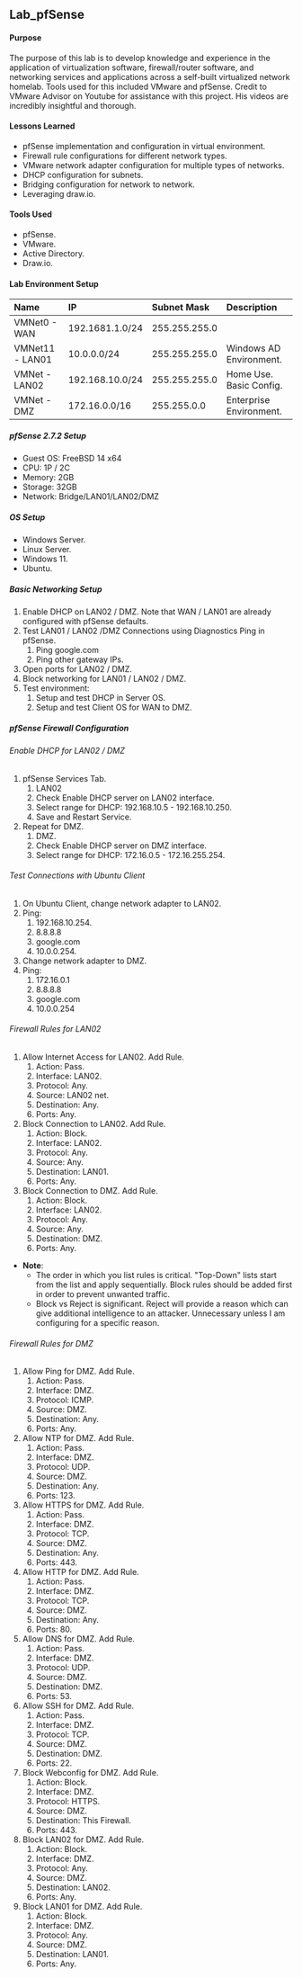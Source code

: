 ## Lab_pfSense
#### Purpose
The purpose of this lab is to develop knowledge and experience in the application of virtualization software, firewall/router software, and networking services and applications across a self-built virtualized network homelab. Tools used for this included VMware and pfSense. Credit to VMware Advisor on Youtube for assistance with this project. His videos are incredibly insightful and thorough. 
#### Lessons Learned
- pfSense implementation and configuration in virtual environment.
- Firewall rule configurations for different network types. 
- VMware network adapter configuration for multiple types of networks.
- DHCP configuration for subnets.
- Bridging configuration for network to network.
- Leveraging draw.io.
#### Tools Used
- pfSense.
- VMware.
- Active Directory.
- Draw.io.
#### Lab Environment Setup
| Name            | IP              | Subnet Mask   | Description             |
| :-------------- | :-------------- | :------------ | :---------------------- |
| VMNet0 - WAN    | 192.1681.1.0/24 | 255.255.255.0 |                         |
| VMNet11 - LAN01 | 10.0.0.0/24     | 255.255.255.0 | Windows AD Environment. |
| VMNet - LAN02   | 192.168.10.0/24 | 255.255.255.0 | Home Use. Basic Config. |
| VMNet - DMZ     | 172.16.0.0/16   | 255.255.0.0   | Enterprise Environment. |
##### pfSense 2.7.2 Setup
- Guest OS: FreeBSD 14 x64
- CPU: 1P / 2C
- Memory: 2GB
- Storage: 32GB
- Network: Bridge/LAN01/LAN02/DMZ
##### OS Setup
- Windows Server.
- Linux Server.
- Windows 11. 
- Ubuntu.
##### Basic Networking Setup
1. Enable DHCP on LAN02 / DMZ. Note that WAN / LAN01 are already configured with pfSense defaults. 
2. Test LAN01 / LAN02 /DMZ Connections using Diagnostics Ping in pfSense.
	1. Ping google.com
	2. Ping other gateway IPs.
3. Open ports for LAN02 / DMZ.
4. Block networking for LAN01 / LAN02 / DMZ.
5. Test environment:
	1. Setup and test DHCP in Server OS. 
	2. Setup and test Client OS for WAN to DMZ. 
##### pfSense Firewall Configuration
###### Enable DHCP for LAN02 / DMZ
1. pfSense Services Tab.
	1. LAN02
	2. Check Enable DHCP server on LAN02 interface.
	3. Select range for DHCP: 192.168.10.5 - 192.168.10.250.
	4. Save and Restart Service.
2. Repeat for DMZ.
	1. DMZ.
	2. Check Enable DHCP server on DMZ interface.
	3. Select range for DHCP: 172.16.0.5 - 172.16.255.254.
###### Test Connections with Ubuntu Client
1. On Ubuntu Client, change network adapter to LAN02.
2. Ping:
	1. 192.168.10.254.
	2. 8.8.8.8
	3. google.com
	4. 10.0.0.254.
3. Change network adapter to DMZ.
4. Ping:
	1. 172.16.0.1
	2. 8.8.8.8
	3. google.com
	4. 10.0.0.254
###### Firewall Rules for LAN02
1. Allow Internet Access for LAN02. Add Rule.
	1. Action: Pass.
	2. Interface: LAN02.
	3. Protocol: Any.
	4. Source: LAN02 net.
	5. Destination: Any.
	6. Ports: Any.
2. Block Connection to LAN02. Add Rule. 
	1. Action: Block.
	2. Interface: LAN02.
	3. Protocol: Any.
	4. Source: Any. 
	5. Destination: LAN01.
	6. Ports: Any.
3. Block Connection to DMZ. Add Rule.
	1. Action: Block.
	2. Interface: LAN02.
	3. Protocol: Any.
	4. Source: Any.
	5. Destination: DMZ.
	6. Ports: Any.
- **Note**: 
	- The order in which you list rules is critical. "Top-Down" lists start from the list and apply sequentially. Block rules should be added first in order to prevent unwanted traffic. 
	- Block vs Reject is significant. Reject will provide a reason which can give additional intelligence to an attacker. Unnecessary unless I am configuring for a specific reason. 
###### Firewall Rules for DMZ
1. Allow Ping for DMZ. Add Rule.
	1. Action: Pass.
	2. Interface: DMZ.
	3. Protocol: ICMP.
	4. Source: DMZ.
	5. Destination: Any.
	6. Ports: Any.
2. Allow NTP for DMZ. Add Rule.
	1. Action: Pass.
	2. Interface: DMZ.
	3. Protocol: UDP.
	4. Source: DMZ.
	5. Destination: Any.
	6. Ports: 123.
3. Allow HTTPS for DMZ. Add Rule. 
	1. Action: Pass.
	2. Interface: DMZ.
	3. Protocol: TCP.
	4. Source: DMZ.
	5. Destination: Any.
	6. Ports: 443.
4. Allow HTTP for DMZ. Add Rule.
	1. Action: Pass.
	2. Interface: DMZ.
	3. Protocol: TCP.
	4. Source: DMZ.
	5. Destination: Any.
	6. Ports: 80.
5. Allow DNS for DMZ. Add Rule.
	1. Action: Pass.
	2. Interface: DMZ.
	3. Protocol: UDP.
	4. Source: DMZ.
	5. Destination: DMZ.
	6. Ports: 53.
6. Allow SSH for DMZ. Add Rule.
	1. Action: Pass.
	2. Interface: DMZ.
	3. Protocol: TCP.
	4. Source: DMZ.
	5. Destination: DMZ.
	6. Ports: 22.
7. Block Webconfig for DMZ. Add Rule. 
	1. Action: Block.
	2. Interface: DMZ.
	3. Protocol: HTTPS.
	4. Source: DMZ.
	5. Destination: This Firewall.
	6. Ports: 443.
8. Block LAN02 for DMZ. Add Rule.
	1. Action: Block.
	2. Interface: DMZ.
	3. Protocol: Any.
	4. Source: DMZ.
	5. Destination: LAN02.
	6. Ports: Any.
9. Block LAN01 for DMZ. Add Rule.
	1. Action: Block.
	2. Interface: DMZ.
	3. Protocol: Any.
	4. Source: DMZ.
	5. Destination: LAN01.
	6. Ports: Any.
